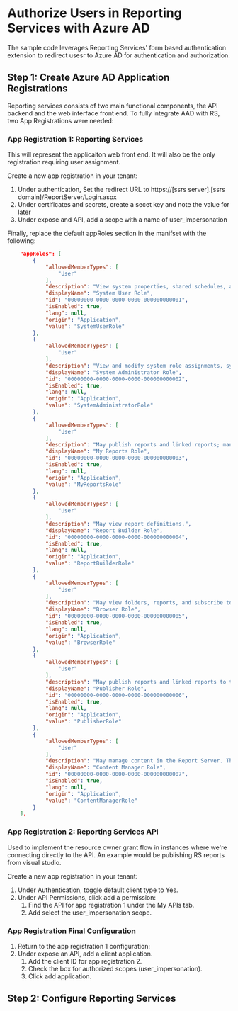 # Authorize Users in Reporting Services with Azure AD
The sample code leverages Reporting Services' form based authentication extension to redirect usesr to Azure AD for authentication and authorization.



## Step 1: Create Azure AD Application Registrations
Reporting services consists of two main functional components, the API backend and the web interface front end. To fully integrate AAD with RS, two App Registrations were needed:

### App Registration 1: Reporting Services
This will represent the applicaiton web front end. It will also be the only registration requiring user assignment.

Create a new app registration in your tenant:
1. Under authentication, Set the redirect URL to https://[ssrs server].[ssrs domain]/ReportServer/Login.aspx
1. Under certificates and secrets, create a secet key and note the value for later
1. Under expose and API, add a scope with a name of user_impersonation

Finally, replace the default appRoles section in the manifset with the following:

```json
	"appRoles": [
		{
			"allowedMemberTypes": [
				"User"
			],
			"description": "View system properties, shared schedules, and allow use of Report Builder or other clients that execute report definitions.",
			"displayName": "System User Role",
			"id": "00000000-0000-0000-0000-000000000001",
			"isEnabled": true,
			"lang": null,
			"origin": "Application",
			"value": "SystemUserRole"
		},
		{
			"allowedMemberTypes": [
				"User"
			],
			"description": "View and modify system role assignments, system role definitions, system properties, and shared schedules, in addition to create role definitions, and manage jobs in Management Studio.",
			"displayName": "System Administrator Role",
			"id": "00000000-0000-0000-0000-000000000002",
			"isEnabled": true,
			"lang": null,
			"origin": "Application",
			"value": "SystemAdministratorRole"
		},
		{
			"allowedMemberTypes": [
				"User"
			],
			"description": "May publish reports and linked reports; manage folders, reports, and resources in a users My Reports folder.",
			"displayName": "My Reports Role",
			"id": "00000000-0000-0000-0000-000000000003",
			"isEnabled": true,
			"lang": null,
			"origin": "Application",
			"value": "MyReportsRole"
		},
		{
			"allowedMemberTypes": [
				"User"
			],
			"description": "May view report definitions.",
			"displayName": "Report Builder Role",
			"id": "00000000-0000-0000-0000-000000000004",
			"isEnabled": true,
			"lang": null,
			"origin": "Application",
			"value": "ReportBuilderRole"
		},
		{
			"allowedMemberTypes": [
				"User"
			],
			"description": "May view folders, reports, and subscribe to reports.",
			"displayName": "Browser Role",
			"id": "00000000-0000-0000-0000-000000000005",
			"isEnabled": true,
			"lang": null,
			"origin": "Application",
			"value": "BrowserRole"
		},
		{
			"allowedMemberTypes": [
				"User"
			],
			"description": "May publish reports and linked reports to the Report Server.",
			"displayName": "Publisher Role",
			"id": "00000000-0000-0000-0000-000000000006",
			"isEnabled": true,
			"lang": null,
			"origin": "Application",
			"value": "PublisherRole"
		},
		{
			"allowedMemberTypes": [
				"User"
			],
			"description": "May manage content in the Report Server. This includes folders, reports, and resources.",
			"displayName": "Content Manager Role",
			"id": "00000000-0000-0000-0000-000000000007",
			"isEnabled": true,
			"lang": null,
			"origin": "Application",
			"value": "ContentManagerRole"
		}
	],
```

### App Registration 2: Reporting Services API
Used to implement the resource owner grant flow in instances where we're connecting directly to the API. An example would be publishing RS reports from visual studio.

Create a new app registration in your tenant:
1. Under Authentication, toggle default client type to Yes.
1. Under API Permissions, click add a permission:
    1. Find the API for app registration 1 under the My APIs tab.
    1. Add select the user_impersonation scope.

### App Registration Final Configuration
1. Return to the app registration 1 configuration:
1. Under expose an API, add a client application.
    1. Add the client ID for app registration 2.
    1. Check the box for authorized scopes (user_impersonation).
    1. Click add application.

## Step 2: Configure Reporting Services
